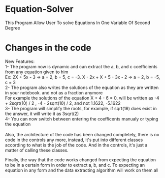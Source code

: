 # Equation-Solver
This Program Allow User To solve Equations In One Variable Of Second Degree

# Changes in the code
New Features:
<br>
1- The program now is dynamic and can extract the a, b, and c coefficients from any equation given to him
<br>
Ex: 2X + 5x - 3 => a = 2, b = 5, c = -3. X - 2x + X + 5 - 3x - 2 => a = 2, b = -5, c = 3
<br>
2- The program also writes the solutions of the equation as they are written in your notebook. and not as a fraction anymore 
<br>
For example the solutions of the equation X + 4 - 6 = 0. will be written as -4 + 2sqrt(10) / 2 , -4 - 2sqrt(10) / 2, and not 1.1622, -5.1622
<br>
3- The program will simplify the roots, for example, if sqrt(18) does exist in the answer, it will write it as 3sqrt(2)
<br>
4- You can now switch between entering the coefficents manualy or typing the equation
<br>
<br>
Also, the architecture of the code has been changed completely, there is no code in the controls any more, instead, it's put into different classes according to what is the job of the code. And in the controls, it's just a matter of calling these classes.
<br>

Finally, the way that the code works changed from expecting the equation to be in a certain form in order to extract a, b, and c. To expecting an equation in any form and the data extracting algorithm will work on them all
